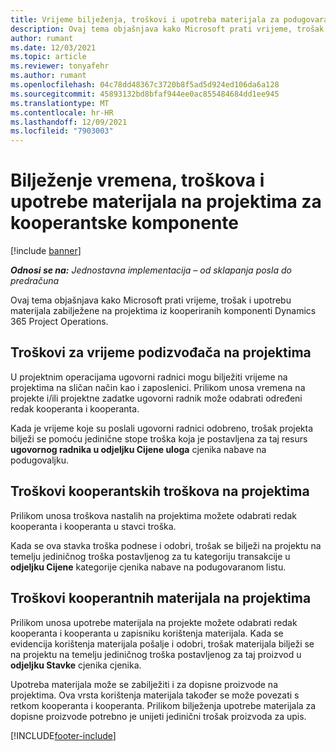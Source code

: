 ```yaml
---
title: Vrijeme bilježenja, troškovi i upotreba materijala za podugovarale komponente
description: Ovaj tema objašnjava kako Microsoft prati vrijeme, trošak i upotrebu materijala zabilježene na projektima iz kooperiranih komponenti Dynamics 365 Project Operations.
author: rumant
ms.date: 12/03/2021
ms.topic: article
ms.reviewer: tonyafehr
ms.author: rumant
ms.openlocfilehash: 04c78dd48367c3720b8f5ad5d924ed106da6a128
ms.sourcegitcommit: 45893132bd8bfaf944ee0ac855484684dd1ee945
ms.translationtype: MT
ms.contentlocale: hr-HR
ms.lasthandoff: 12/09/2021
ms.locfileid: "7903003"
---
```

# <a name="recording-time-expenses-and-material-usage-on-projects-for-subcontracted-components"></a>Bilježenje vremena, troškova i upotrebe materijala na projektima za kooperantske komponente

[!include [banner](../../includes/dataverse-preview.md)]

_**Odnosi se na:** Jednostavna implementacija – od sklapanja posla do predračuna_

Ovaj tema objašnjava kako Microsoft prati vrijeme, trošak i upotrebu materijala zabilježene na projektima iz kooperiranih komponenti Dynamics 365 Project Operations.

## <a name="costing-for-subcontractor-time-on-projects"></a>Troškovi za vrijeme podizvođača na projektima
U projektnim operacijama ugovorni radnici mogu bilježiti vrijeme na projektima na sličan način kao i zaposlenici. Prilikom unosa vremena na projekte i/ili projektne zadatke ugovorni radnik može odabrati određeni redak kooperanta i kooperanta.

Kada je vrijeme koje su poslali ugovorni radnici odobreno, trošak projekta bilježi se pomoću jedinične stope troška koja je postavljena za taj resurs **ugovornog radnika u odjeljku Cijene uloga** cjenika nabave na podugovaljku.

## <a name="costing-for-subcontracted-expenses-on-projects"></a>Troškovi kooperantskih troškova na projektima
Prilikom unosa troškova nastalih na projektima možete odabrati redak kooperanta i kooperanta u stavci troška. 

Kada se ova stavka troška podnese i odobri, trošak se bilježi na projektu na temelju jediničnog troška postavljenog za tu kategoriju transakcije u **odjeljku Cijene** kategorije cjenika nabave na podugovaranom listu.

## <a name="costing-for-subcontracted-materials-on-projects"></a>Troškovi kooperantnih materijala na projektima
Prilikom unosa upotrebe materijala na projekte možete odabrati redak kooperanta i kooperanta u zapisniku korištenja materijala. Kada se evidencija korištenja materijala pošalje i odobri, trošak materijala bilježi se na projektu na temelju jediničnog troška postavljenog za taj proizvod u **odjeljku Stavke** cjenika cjenika.

Upotreba materijala može se zabilježiti i za dopisne proizvode na projektima. Ova vrsta korištenja materijala također se može povezati s retkom kooperanta i kooperanta. Prilikom bilježenja upotrebe materijala za dopisne proizvode potrebno je unijeti jedinični trošak proizvoda za upis. 


[!INCLUDE[footer-include](../../includes/footer-banner.md)]
